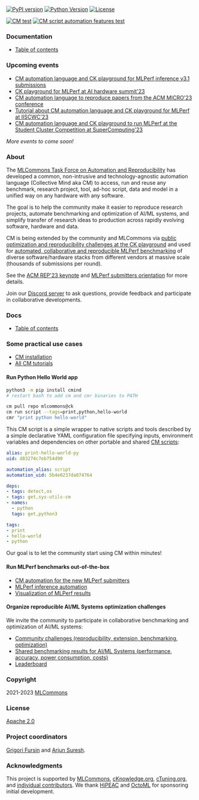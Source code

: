 [![PyPI version](https://badge.fury.io/py/cmind.svg)](https://pepy.tech/project/cmind)
[![Python Version](https://img.shields.io/badge/python-3+-blue.svg)](https://github.com/mlcommons/ck/tree/master/cm/cmind)
[![License](https://img.shields.io/badge/License-Apache%202.0-green)](LICENSE.md)

[![CM test](https://github.com/mlcommons/ck/actions/workflows/test-cm.yml/badge.svg)](https://github.com/mlcommons/ck/actions/workflows/test-cm.yml)
[![CM script automation features test](https://github.com/mlcommons/ck/actions/workflows/test-cm-script-features.yml/badge.svg)](https://github.com/mlcommons/ck/actions/workflows/test-cm-script-features.yml)

### Documentation

* [Table of contents](docs/README.md)

### Upcoming events

* [CM automation language and CK playground for MLPerf inference v3.1 submissions](docs/news-mlperf-v3.1.md)
* [CK playground for MLPerf at AI hardware summit'23](https://aihwedgesummit.com/events/aihwedgesummit)
* [CM automation language to reproduce papers from the ACM MICRO'23 conference](https://ctuning.org/ae/micro2023.html)
* [Tutorial about CM automation language and CK playground for MLPerf at IISCWC'23]( https://iiswc.org/iiswc2023/#/program/ )
* [CM automation language and CK playground to run MLPerf at the Student Cluster Competition at SuperComputing'23](https://sc23.supercomputing.org/students/student-cluster-competition)

*More events to come soon!*

### About

The [MLCommons Task Force on Automation and Reproducibility](docs/taskforce.md) has developed
a common, non-intrusive and technology-agnostic automation language (Collective Mind aka CM) 
to access, run and reuse any benchmark, research project, 
tool, ad-hoc script, data and model in a unified way on any hardware with any software.

The goal is to help the community make it easier to reproduce research projects, 
automate benchmarking and optimization of AI/ML systems,
and simplify transfer of research ideas to production across rapidly evolving software, hardware and data.

CM is being extended by the community and MLCommons via [public optimization and reproducibility challenges at the CK playground](https://access.cknowledge.org/playground/?action=challenges)
and used for [automated, collaborative and reproducible MLPerf benchmarking](docs/news-mlperf-v3.1.md) 
of diverse software/hardware stacks from different vendors at massive scale (thousands of submissions per round).

See the [ACM REP'23 keynote](https://doi.org/10.5281/zenodo.8105339) and [MLPerf submitters orientation](https://doi.org/10.5281/zenodo.8144274)
for more details.

Join our [Discord server](https://discord.gg/JjWNWXKxwT) to ask questions, provide feedback and participate in collaborative developments.

### Docs

* [Table of contents](docs/README.md) 

### Some practical use cases

* [CM installation](docs/installation.md)
* [All CM tutorials](docs/tutorials)

#### Run Python Hello World app

```bash
python3 -m pip install cmind
# restart bash to add cm and cmr binaries to PATH

cm pull repo mlcommons@ck
cm run script --tags=print,python,hello-world
cmr "print python hello-world"
```

This CM script is a simple wrapper to native scripts and tools
described by a simple declarative YAML configuration file
specifying inputs, environment variables and dependencies on other portable
and shared [CM scripts](https://github.com/mlcommons/ck/tree/master/cm-mlops/script):

```yaml
alias: print-hello-world-py
uid: d83274c7eb754d90

automation_alias: script
automation_uid: 5b4e0237da074764

deps:
- tags: detect,os
- tags: get,sys-utils-cm
- names:
  - python
  tags: get,python3

tags:
- print
- hello-world
- python

```

Our goal is to let the community start using CM within minutes!

#### Run MLPerf benchmarks out-of-the-box

* [CM automation for the new MLPerf submitters](https://doi.org/10.5281/zenodo.8144274)
* [MLPerf inference automation](docs/mlperf/inference)
* [Visualization of MLPerf results](https://access.cknowledge.org/playground/?action=experiments)

#### Organize reproducible AI/ML Systems optimization challenges

We invite the community to participate in collaborative benchmarking and optimization of AI/ML systems:
* [Community challenges (reproducibility, extension, benchmarking, optimization)](https://access.cknowledge.org/playground/?action=challenges)
* [Shared benchmarking results for AI/ML Systems (performance, accuracy, power consumption, costs)](https://access.cknowledge.org/playground/?action=experiments) 
* [Leaderboard](https://access.cknowledge.org/playground/?action=contributors)

### Copyright

2021-2023 [MLCommons](https://mlcommons.org)

### License

[Apache 2.0](LICENSE.md)

### Project coordinators

[Grigori Fursin](https://cKnowledge.org/gfursin) and [Arjun Suresh](https://www.linkedin.com/in/arjunsuresh).

### Acknowledgments

This project is supported by [MLCommons](https://mlcommons.org), 
[cKnowledge.org](https://cKnowledge.org),
[cTuning.org](https://cTuning.org),
and [individual contributors](https://github.com/mlcommons/ck/blob/master/CONTRIBUTING.md).
We thank [HiPEAC](https://hipeac.net) and [OctoML](https://octoml.ai) for sponsoring initial development.

